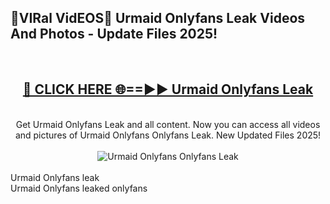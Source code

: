 <h2>🔴VIRal VidEOS🔴 Urmaid Onlyfans Leak Videos And Photos - Update Files 2025!</h2>
<br>
<div align="center">
<h2><a href="https://213.232.235.80/live/video.php?q=urmaid-onlyfans" rel="nofollow">🔴 CLICK HERE 🌐==►► Urmaid Onlyfans Leak</a></h2>
<br>
Get Urmaid Onlyfans Leak and all content. Now you can access all videos and pictures of Urmaid Onlyfans Onlyfans Leak. New Updated Files 2025!
<br>
<br>
<a href="https://213.232.235.80/live/video.php?q=urmaid-onlyfans" rel="nofollow" data-target="animated-image.originalLink"><img src="https://i.imgur.com/dJHk4Zq.gif" alt="Urmaid Onlyfans Onlyfans Leak" style="max-width: 100%; display: inline-block;" data-target="animated-image.originalImage"></a>
</div>
<br>
Urmaid Onlyfans leak<br>
Urmaid Onlyfans leaked onlyfans